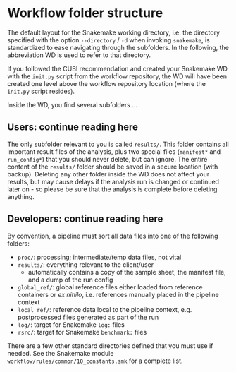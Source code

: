 # Workflow folder structure

The default layout for the Snakemake working directory, i.e.
the directory specified with the option `--directory` / `-d`
when invoking `snakemake`, is standardized to ease navigating
through the subfolders. In the following, the abbreviation
WD is used to refer to that directory.

If you followed the CUBI recommendation and created your
Snakemake WD with the `init.py` script from the workflow
repository, the WD will have been created one level above
the workflow repository location (where the `init.py`
script resides).

Inside the WD, you find several subfolders ...

## Users: continue reading here

The only subfolder relevant to you is called
`results/`. This folder contains all important
result files of the analysis, plus two
special files (`manifest*` and `run_config*`)
that you should never delete, but can ignore.
The entire content of the `results/` folder should
be saved in a secure location (with backup). Deleting
any other folder inside the WD does not affect your results,
but may cause delays if the analysis run is changed
or continued later on - so please be sure that the
analysis is complete before deleting anything.

## Developers: continue reading here

By convention, a pipeline must sort all data files
into one of the following folders:

- `proc/`: processing; intermediate/temp data files, not vital
- `results/`: everything relevant to the client/user
  - automatically contains a copy of the sample sheet,
    the manifest file, and a dump of the run config
- `global_ref/`: global reference files either loaded from
    reference containers or *ex nihilo*, i.e. references
    manually placed in the pipeline context
- `local_ref/`: reference data local to the pipeline context,
    e.g. postprocessed files generated as part of the run
- `log/`: target for Snakemake `log:` files
- `rsrc/`: target for Snakemake `benchmark:` files

There are a few other standard directories defined that you must
use if needed. See the Snakemake module `workflow/rules/common/10_constants.smk`
for a complete list.
